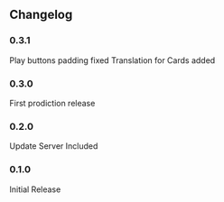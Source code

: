 ## Changelog

### 0.3.1

Play buttons padding fixed
Translation for Cards added

### 0.3.0

First prodiction release

### 0.2.0

Update Server Included

### 0.1.0

Initial Release
